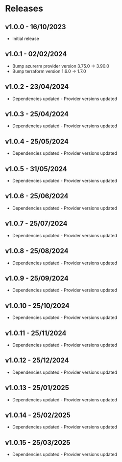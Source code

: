 # Releases

## v1.0.0 - 16/10/2023

* Initial release

## v1.0.1 - 02/02/2024

* Bump azurerm provider version 3.75.0 -> 3.90.0
* Bump terraform version 1.6.0 -> 1.7.0

## v1.0.2 - 23/04/2024

* Dependencies updated - Provider versions updated

## v1.0.3 - 25/04/2024

* Dependencies updated - Provider versions updated

## v1.0.4 - 25/05/2024

* Dependencies updated - Provider versions updated

## v1.0.5 - 31/05/2024

* Dependencies updated - Provider versions updated

## v1.0.6 - 25/06/2024

* Dependencies updated - Provider versions updated

## v1.0.7 - 25/07/2024

* Dependencies updated - Provider versions updated

## v1.0.8 - 25/08/2024

* Dependencies updated - Provider versions updated

## v1.0.9 - 25/09/2024

* Dependencies updated - Provider versions updated

## v1.0.10 - 25/10/2024

* Dependencies updated - Provider versions updated

## v1.0.11 - 25/11/2024

* Dependencies updated - Provider versions updated

## v1.0.12 - 25/12/2024

* Dependencies updated - Provider versions updated

## v1.0.13 - 25/01/2025

* Dependencies updated - Provider versions updated

## v1.0.14 - 25/02/2025

* Dependencies updated - Provider versions updated

## v1.0.15 - 25/03/2025

* Dependencies updated - Provider versions updated
